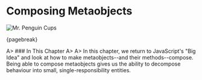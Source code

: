 # Composing Metaobjects

![Mr. Penguin Cups](images/8/mr-penguin-espresso-cups.jpg)

{pagebreak}

A> ### In This Chapter
A>
A> In this chapter, we return to JavaScript's "Big Idea" and look at how to make metaobjects--and their methods--compose. Being able to compose metaobjects gives us the ability to decompose behaviour into small, single-responsibility entities.
